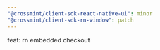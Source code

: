 ```yaml
---
"@crossmint/client-sdk-react-native-ui": minor
"@crossmint/client-sdk-rn-window": patch
---
```


feat: rn embedded checkout
